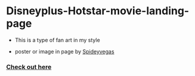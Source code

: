 # Disneyplus-Hotstar-movie-landing-page

- This is a type of fan art in my style

- poster or image in page by [Spideyvegas](https://www.instagram.com/spideyvegas/?hl=en)

### [Check out here](https://pratikd2124.github.io/Disneyplus-Hotstar-landing-page/)
